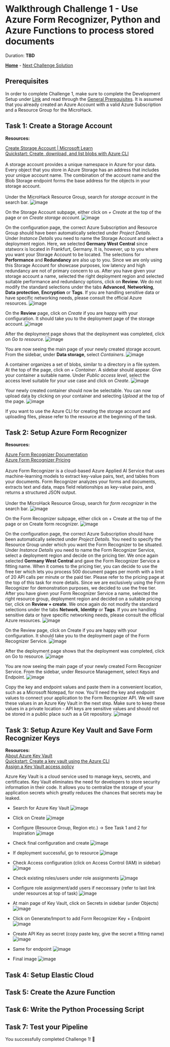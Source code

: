 # Walkthrough Challenge 1 -  Use Azure Form Recognizer, Python and Azure Functions to process stored documents

Duration: **TBD**

**[Home](../../Readme.md)** - [Next Challenge Solution](../challenges/challenge-2/solution.md)

## Prerequisites

In order to complete Challenge 1, make sure to complete the Development Setup under [Link](../../Readme.md) and read through the [General Prerequisites](../../Readme.md#prerequisites). It is assumed that you already created an Azure Account with a valid Azure Subscription and a Resource Group for the MicroHack.

## Task 1: Create a Storage Account

**Resources:**

[Create Storage Account | Microsoft Learn](https://learn.microsoft.com/en-us/azure/storage/common/storage-account-create?tabs=azure-portal)\
[Quickstart: Create, download, and list blobs with Azure CLI](https://learn.microsoft.com/en-us/azure/storage/blobs/storage-quickstart-blobs-cli)\
\
A storage account provides a unique namespace in Azure for your data. Every object that you store in Azure Storage has an address that includes your unique account name. The combination of the account name and the Blob Storage endpoint forms the base address for the objects in your storage account.\
\
Under the MicroHack Resource Group, search for *storage account* in the search bar.
![image](./images/storage_account_0.png)

On the Storage Account subpage, either click on *+ Create* at the top of the page or on *Create storage account*.
![image](./images/storage_account_1.png)

On the configuration page, the correct Azure Subscription and Resource Group should have been automatically selected under *Project Details*. Under *Instance Details* you need to name the Storage Account and select a deployment region. Here, we selected **Germany West Central** since statworx is located in Frankfurt, Germany. It is, however, up to you where you want your Storage Account to be located. The selections for **Performance** and **Redundancy** are also up to you. Since we are only using this Storage Account for showcase purposes, low latency and high redundancy are not of primary concern to us. After you have given your storage account a name, selected the right deployment region and selected suitable performance and redundancy options, click on **Review**. We do not modify the standard selections under the tabs **Advanced**, **Networking**, **Data protection**, **Encryption** or **Tags**. If you are handling sensitive data or have specific networking needs, please consult the official Azure resources.
![image](./images/storage_account_2.png)

On the **Review** page, click on *Create* if you are happy with your configuration. It should take you to the deployment page of the storage account.
![image](./images/storage_account_3.png)

After the deployment page shows that the deployment was completed, click on *Go to resource*.
![image](./images/storage_account_4.png)

You are now seeing the main page of your newly created storage account. From the sidebar, under **Data storage**, select *Containers*.
![image](./images/storage_account_5.png)

A container organizes a set of blobs, similar to a directory in a file system. At the top of the page, click on *+ Container*. A sidebar should appear. Give your container a suitable name. Under *Public access level*, select the access level suitable for your use case and click on *Create*.
![image](./images/storage_account_6.png)

Your newly created container should now be selectable. You can now upload data by clicking on your container and selecting *Upload* at the top of the page.
![image](./images/storage_account_7.png)

If you want to use the Azure CLI for creating the storage account and uploading files, please refer to the resource at the beginning of the task.

## Task 2: Setup Azure Form Recognizer

**Resources:**

[Azure Form Recognizer Documentation](https://learn.microsoft.com/en-us/azure/applied-ai-services/form-recognizer/?view=form-recog-3.0.0)\
[Azure Form Recognizer Pricing](https://azure.microsoft.com/en-us/pricing/details/form-recognizer/#pricing)\
\
Azure Form Recognizer is a cloud-based Azure Applied AI Service that uses machine-learning models to extract key-value pairs, text, and tables from your documents. Form Recognizer analyzes your forms and documents, extracts text and data, maps field relationships as key-value pairs, and returns a structured JSON output.\
\
Under the MicroHack Resource Group, search for *form recognizer* in the search bar.
![image](./images/form_recognizer_0.png)

On the Form Recognizer subpage, either click on + Create at the top of the page or on Create form recognizer.
![image](./images/form_recognizer_1.png)

On the configuration page, the correct Azure Subscription should have been automatically selected under *Project Details*. You need to specify the Resource Group under which you want the Form Recognizer to be situated. Under *Instance Details* you need to name the Form Recognizer Service, select a deployment region and decide on the pricing tier. We once again selected **Germany West Central** and gave the Form Recognizer Service a fitting name. When it comes to the pricing tier, you can decide to use the free tier which lets you process 500 document pages per month with a limit of 20 API calls per minute or the paid tier. Please refer to the pricing page at the top of this task for more details. Since we are exclusively using the Form Recognizer for demonstration purposes, we decided to use the free tier.
After you have given your Form Recognizer Service a name, selected the right resource group, deployment region and decided on a suitable pricing tier, click on **Review + create**. We once again do not modify the standard selections under the tabs **Network**, **Identity** or **Tags**. If you are handling sensitive data or have specific networking needs, please consult the official Azure resources.
![image](./images/form_recognizer_2.png)

On the Review page, click on Create if you are happy with your configuration. It should take you to the deployment page of the Form Recognizer Service.
![image](./images/form_recognizer_3.png)

After the deployment page shows that the deployment was completed, click on Go to resource.
![image](./images/form_recognizer_4.png)

You are now seeing the main page of your newly created Form Recognizer Service. From the sidebar, under Resource Management, select Keys and Endpoint.
![image](./images/form_recognizer_5.png)

Copy the key and endpoint values and paste them in a convenient location, such as a Microsoft Notepad, for now. You'll need the key and endpoint values to connect your application to the Form Recognizer API. We will save these values in an Azure Key Vault in the next step. Make sure to keep these values in a private location - API keys are sensitive values and should not be stored in a public place such as a Git repository.
![image](./images/form_recognizer_6.png)

## Task 3: Setup Azure Key Vault and Save Form Recognizer Keys

**Resources:** \
[About Azure Key Vault](https://learn.microsoft.com/en-us/azure/key-vault/general/overview)\
[Quickstart: Create a key vault using the Azure CLI](https://learn.microsoft.com/en-us/azure/key-vault/general/quick-create-cli)\
[Assign a Key Vault access policy](https://learn.microsoft.com/en-us/azure/key-vault/general/assign-access-policy?tabs=azure-portal)

Azure Key Vault is a cloud service used to manage keys, secrets, and certificates. Key Vault eliminates the need for developers to store security information in their code. It allows you to centralize the storage of your application secrets which greatly reduces the chances that secrets may be leaked.

- Search for Azure Key Vault
![image](images/key_vault_0.png)

- Click on Create
![image](images/key_vault_1.png)

- Configure (Resource Group, Region etc.) -> See Task 1 and 2 for Inspiration
![image](images/key_vault_2.png)

- Check final configuration and create
![image](images/key_vault_3.png)

- If deployment successful, go to resource
![image](images/key_vault_4.png)

- Check Access configuration (click on Access Control (IAM) in sidebar)
![image](images/key_vault_5.png)

- Check existing roles/users under role assignments
![image](images/key_vault_6.png)

- Configure role assignment/add users if neccessary (refer to last link under resources at top of task) 
![image](images/key_vault_7.png)

- At main page of Key Vault, click on Secrets in sidebar (under Objects)
![image](images/key_vault_5.png)

- Click on Generate/Import to add Form Recognizer Key + Endpoint
![image](images/key_vault_8.png)

- Create API Key as secret (copy paste key, give the secret a fitting name)
![image](images/key_vault_9.png)

- Same for endpoint
![image](images/key_vault_10.png)

- Final image
![image](images/key_vault_11.png)

## Task 4: Setup Elastic Cloud

## Task 5: Create the Azure Function

## Task 6: Write the Python Processing Script

## Task 7: Test your Pipeline

You successfully completed Challenge 1! 🚀
